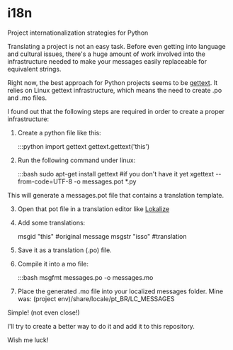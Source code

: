 # i18n
Project internationalization strategies for Python

Translating a project is not an easy task. Before even getting into language and cultural issues, there's a huge amount of work involved into the infrastructure needed to make your messages easily replaceable for equivalent strings.

Right now, the best approach for Python projects seems to be [gettext](https://docs.python.org/3.4/library/gettext.html). It relies on Linux gettext infrastructure, which means the need to create .po and .mo files.

I found out that the following steps are required in order to create a proper infrastructure:

1) Create a python file like this:

    :::python
    import gettext
    gettext.gettext('this')
    
2) Run the following command under linux:

    :::bash
    sudo apt-get install gettext  #if you don't have it yet
    xgettext --from-code=UTF-8 -o messages.pot *.py

This will generate a messages.pot file that contains a translation template.
    
3) Open that pot file in a translation editor like [Lokalize](https://userbase.kde.org/Lokalize)

4) Add some translations:

    msgid "this"     #original message
    msgstr "isso"    #translation

5) Save it as a translation (.po) file.

6) Compile it into a mo file:

    :::bash
    msgfmt messages.po -o messages.mo

7) Place the generated .mo file into your localized messages folder. Mine was: (project env)/share/locale/pt_BR/LC_MESSAGES

Simple! (not even close!)

I'll try to create a better way to do it and add it to this repository. 

Wish me luck!

    
    
